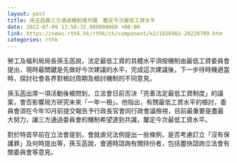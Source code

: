 ```yaml
---
layout: post
title: 孫玉菡冀三方通過機制達共識　釐定今次最低工資水平
date: 2022-07-09 13:56:32.000000000 +08:00
link: https://news.rthk.hk/rthk/ch/component/k2/1656963-20220709.htm
categories: rthk
---
```


勞工及福利局局長孫玉菡說，法定最低工資的具體水平須按機制由最低工資委員會提出，現時最關鍵是先做好今次建議的水平，完成這次建議後，下一步待時機適當時，探討社會各界對檢討周期及檢討機制的不同意見。

孫玉菡出席一項活動後被問到，立法會日前否決「完善法定最低工資制度」的議案，會否影響局方研究未來「一年一檢」。他指出，有關最低工資水平的檢討，委員會須在今年10月前提交報告予行政長官會同行政會議檢視，目前最重要是盡最大努力，讓三方通過委員會的機制希望達到共識，釐定今次最低工資水平。

對於特首早前在立法會提到，會就虐兒法例提出一些條例，是否考慮訂立「沒有保護罪」及何時提出等，孫玉菡說，會適時諮詢有關持份者，包括盡快諮詢立法會有關委員會等意見。
